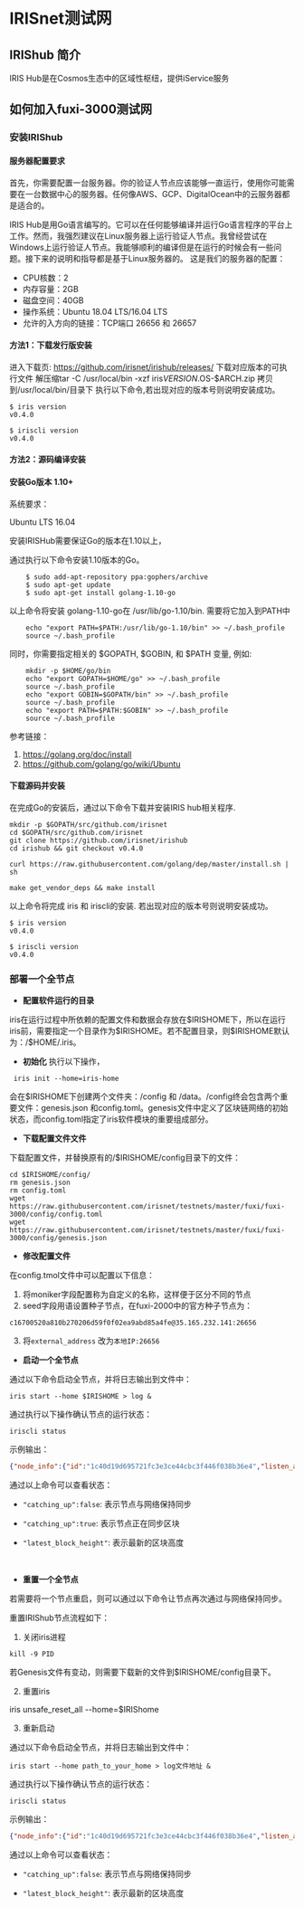 # IRISnet测试网


## IRIShub 简介

IRIS Hub是在Cosmos生态中的区域性枢纽，提供iService服务

## 如何加入fuxi-3000测试网

### 安装IRIShub

#### 服务器配置要求


首先，你需要配置一台服务器。你的验证人节点应该能够一直运行，使用你可能需要在一台数据中心的服务器。任何像AWS、GCP、DigitalOcean中的云服务器都是适合的。

IRIS Hub是用Go语言编写的。它可以在任何能够编译并运行Go语言程序的平台上工作。然而，我强烈建议在Linux服务器上运行验证人节点。我曾经尝试在Windows上运行验证人节点。我能够顺利的编译但是在运行的时候会有一些问题。接下来的说明和指导都是基于Linux服务器的。
这是我们的服务器的配置：

* CPU核数：2
* 内存容量：2GB
* 磁盘空间：40GB
* 操作系统：Ubuntu 18.04 LTS/16.04 LTS
* 允许的入方向的链接：TCP端口 26656 和 26657


#### 方法1：下载发行版安装

进入下载页: https://github.com/irisnet/irishub/releases/
下载对应版本的可执行文件
解压缩tar -C /usr/local/bin -xzf iris$VERSION.$OS-$ARCH.zip
拷贝到/usr/local/bin/目录下 
执行以下命令,若出现对应的版本号则说明安装成功。
```
$ iris version
v0.4.0
    
$ iriscli version
v0.4.0
```
#### 方法2：源码编译安装

#### 安装Go版本 1.10+ 


系统要求：

Ubuntu LTS 16.04


安装IRISHub需要保证Go的版本在1.10以上，

通过执行以下命令安装1.10版本的Go。

```
    $ sudo add-apt-repository ppa:gophers/archive
    $ sudo apt-get update
    $ sudo apt-get install golang-1.10-go
```

以上命令将安装 golang-1.10-go在 /usr/lib/go-1.10/bin. 需要将它加入到PATH中

```
    echo "export PATH=$PATH:/usr/lib/go-1.10/bin" >> ~/.bash_profile
    source ~/.bash_profile
```

同时，你需要指定相关的 $GOPATH, $GOBIN, 和 $PATH 变量, 例如:

```
    mkdir -p $HOME/go/bin
    echo "export GOPATH=$HOME/go" >> ~/.bash_profile
    source ~/.bash_profile
    echo "export GOBIN=$GOPATH/bin" >> ~/.bash_profile
    source ~/.bash_profile
    echo "export PATH=$PATH:$GOBIN" >> ~/.bash_profile
    source ~/.bash_profile
```

参考链接：

1. https://golang.org/doc/install
2. https://github.com/golang/go/wiki/Ubuntu



#### 下载源码并安装


在完成Go的安装后，通过以下命令下载并安装IRIS hub相关程序.

```
mkdir -p $GOPATH/src/github.com/irisnet
cd $GOPATH/src/github.com/irisnet
git clone https://github.com/irisnet/irishub
cd irishub && git checkout v0.4.0

curl https://raw.githubusercontent.com/golang/dep/master/install.sh | sh

make get_vendor_deps && make install
```

以上命令将完成 iris 和 iriscli的安装. 若出现对应的版本号则说明安装成功。

```
$ iris version
v0.4.0
    
$ iriscli version
v0.4.0
```

### 部署一个全节点

* **配置软件运行的目录**

iris在运行过程中所依赖的配置文件和数据会存放在\$IRISHOME下，所以在运行iris前，需要指定一个目录作为$IRISHOME。若不配置目录，则\$IRISHOME默认为：/\$HOME/.iris。

* **初始化**
  执行以下操作，
 ```
  iris init --home=iris-home
 ```

会在$IRISHOME下创建两个文件夹：/config 和 /data。/config终会包含两个重要文件：genesis.json 和config.toml。genesis文件中定义了区块链网络的初始状态，而config.toml指定了iris软件模块的重要组成部分。

* **下载配置文件文件**

下载配置文件，并替换原有的/$IRISHOME/config目录下的文件：

    cd $IRISHOME/config/
    rm genesis.json
    rm config.toml
    wget https://raw.githubusercontent.com/irisnet/testnets/master/fuxi/fuxi-3000/config/config.toml
    wget https://raw.githubusercontent.com/irisnet/testnets/master/fuxi/fuxi-3000/config/genesis.json

* **修改配置文件**

在config.tmol文件中可以配置以下信息：

1. 将moniker字段配置称为自定义的名称，这样便于区分不同的节点
2. seed字段用语设置种子节点，在fuxi-2000中的官方种子节点为：
```
c16700520a810b270206d59f0f02ea9abd85a4fe@35.165.232.141:26656
```

3. 将`external_address` 改为`本地IP:26656`

* **启动一个全节点**

通过以下命令启动全节点，并将日志输出到文件中：

    iris start --home $IRISHOME > log &

通过执行以下操作确认节点的运行状态：

    iriscli status

示例输出：

```json
{"node_info":{"id":"1c40d19d695721fc3e3ce44cbc3f446f038b36e4","listen_addr":"172.31.0.190:46656","network":"iris-stage-4","version":"0.22.6","channels":"4020212223303800","moniker":"name","other":["amino_version=0.10.1","p2p_version=0.5.0","consensus_version=v1/0.2.2","rpc_version=0.7.0/3","tx_index=on","rpc_addr=tcp://0.0.0.0:46657"]},"sync_info":{"latest_block_hash":"41117D8CB54FA54EFD8DEAD81D6D83BDCE0E63AC","latest_app_hash":"95D82B8AC8B64C4CD6F85C1D91F999C2D1DA4F0A","latest_block_height":"1517","latest_block_time":"2018-09-07T05:44:27.810641328Z","catching_up":false},"validator_info":{"address":"3FCCECF1A27A9CEBD394F3A0C5253ADAA8392EB7","pub_key":{"type":"tendermint/PubKeyEd25519","value":"wZp1blOEwJu4UuqbEmivzjUMO1UwUK4C0jRH96HhV90="},"voting_power":"100"}}
```
通过以上命令可以查看状态：

* `"catching_up":false`: 表示节点与网络保持同步

* `"catching_up":true`: 表示节点正在同步区块

* `"latest_block_height"`: 表示最新的区块高度

   ​

* **重置一个全节点**

若需要将一个节点重启，则可以通过以下命令让节点再次通过与网络保持同步。

重置IRIShub节点流程如下：

1. 关闭iris进程
```
kill -9 PID
```
    

若Genesis文件有变动，则需要下载新的文件到$IRISHOME/config目录下。

2.  重置iris

iris unsafe_reset_all --home=$IRIShome

3. 重新启动

通过以下命令启动全节点，并将日志输出到文件中：

    iris start --home path_to_your_home > log文件地址 &

通过执行以下操作确认节点的运行状态：

    iriscli status

示例输出：

```json
{"node_info":{"id":"1c40d19d695721fc3e3ce44cbc3f446f038b36e4","listen_addr":"172.31.0.190:46656","network":"iris-stage-4","version":"0.22.6","channels":"4020212223303800","moniker":"name","other":["amino_version=0.10.1","p2p_version=0.5.0","consensus_version=v1/0.2.2","rpc_version=0.7.0/3","tx_index=on","rpc_addr=tcp://0.0.0.0:46657"]},"sync_info":{"latest_block_hash":"41117D8CB54FA54EFD8DEAD81D6D83BDCE0E63AC","latest_app_hash":"95D82B8AC8B64C4CD6F85C1D91F999C2D1DA4F0A","latest_block_height":"1517","latest_block_time":"2018-09-07T05:44:27.810641328Z","catching_up":false},"validator_info":{"address":"3FCCECF1A27A9CEBD394F3A0C5253ADAA8392EB7","pub_key":{"type":"tendermint/PubKeyEd25519","value":"wZp1blOEwJu4UuqbEmivzjUMO1UwUK4C0jRH96HhV90="},"voting_power":"100"}}
```

通过以上命令可以查看状态：

* `"catching_up":false`: 表示节点与网络保持同步

* `"latest_block_height"`: 表示最新的区块高度


